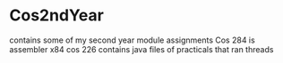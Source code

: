 # Cos2ndYear
contains some of my second year module assignments
Cos 284 is assembler x84
cos 226 contains java files of practicals that ran threads
